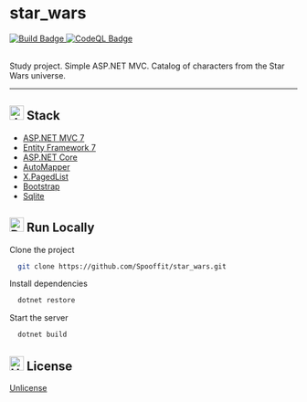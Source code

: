 # star_wars

<div align="left" id="badges">
  <a href="https://github.com/Spooffit/star_wars/actions/workflows/build.yml">
    <img src="https://github.com/Spooffit/star_wars/actions/workflows/build.yml/badge.svg" alt="Build Badge"/>
  </a>
  <a href="https://github.com/Spooffit/star_wars/actions/workflows/github-code-scanning/codeql">
    <img src="https://github.com/Spooffit/star_wars/actions/workflows/github-code-scanning/codeql/badge.svg" alt="CodeQL Badge"/>
  </a>
</div>

<br>

Study project. Simple ASP.NET MVC. Catalog of characters from the Star Wars universe.

<hr>

<h2><img src="https://raw.githubusercontent.com/Tarikul-Islam-Anik/Animated-Fluent-Emojis/master/Emojis/Animals/Jellyfish.png" alt="Jellyfish" width="25" height="25" /> Stack</h2>

* [ASP.NET MVC 7](https://learn.microsoft.com/en-us/aspnet/core/tutorials/first-mvc-app/start-mvc?view=aspnetcore-7.0&tabs=visual-studio)
* [Entity Framework 7](https://github.com/dotnet/efcore)
* [ASP.NET Core](https://learn.microsoft.com/en-us/aspnet/core/security/authentication/identity?view=aspnetcore-7.0&tabs=visual-studio)
* [AutoMapper](https://github.com/AutoMapper/AutoMapper)
* [X.PagedList](https://github.com/dncuug/X.PagedList)
* [Bootstrap](https://getbootstrap.com/)
* [Sqlite](https://www.sqlite.org/index.html)


<h2><img src="https://raw.githubusercontent.com/Tarikul-Islam-Anik/Animated-Fluent-Emojis/master/Emojis/Travel%20and%20places/Rocket.png" alt="Rocket" width="25" height="25" /> Run Locally</h2>

Clone the project

```bash
  git clone https://github.com/Spooffit/star_wars.git
```

Install dependencies

```bash
  dotnet restore
```

Start the server

```bash
  dotnet build
```

<h2><img src="https://raw.githubusercontent.com/Tarikul-Islam-Anik/Animated-Fluent-Emojis/master/Emojis/Symbols/Hamsa.png" alt="Hamsa" width="25" height="25" /> License</h2>

[Unlicense](https://github.com/Spooffit/star_wars/blob/main/LICENSE)

